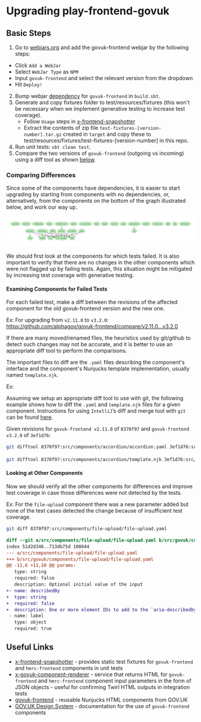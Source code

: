 # Upgrading play-frontend-govuk

## Basic Steps

1. Go to [webjars.org](https://webjars.org) and add the govuk-frontend webjar by the following steps:
 - Click `Add a WebJar`
 - Select `WebJar Type` as `NPM`
 - Input `govuk-frontend` and select the relevant version from the dropdown
 - Hit `Deploy!`
2. Bump webjar [dependency](https://github.com/alphagov/govuk-frontend/tags) for `govuk-frontend` in `build.sbt`.
3. Generate and copy fixtures folder to test/resources/fixtures (this won't be necessary when we implement generative testing to increase test coverage).
   - Follow `Usage` steps in [x-frontend-snapshotter](https://github.com/dorightdigital/x-frontend-snapshotter)
   - Extract the contents of zip file `test-fixtures-[version-number].tar.gz` created in `target` and copy these to test/resources/fixtures/test-fixtures-[version-number] in this repo.
4. Run unit tests: `sbt clean test`.
5. Compare the two versions of `govuk-frontend` (outgoing vs incoming) using a diff tool as shown [below](#examining-components-for-failed-tests).

### Comparing Differences
Since some of the components have dependencies, it is easier to start upgrading by starting from components with no dependencies, or, alternatively, from the components on the bottom of the graph illustrated below, and work our way up.

![components-horizontal](/docs/images/govuk-components-horiz.svg)

We should first look at the components for which tests failed. It is also important to verify that there are no changes in the other components which were not flagged up by failing tests. Again, this situation might be mitigated by increasing test coverage with generative testing.

#### Examining Components for Failed Tests
 
For each failed test, make a diff between the revisions of the affected component for the old govuk-frontend version and the new one.

Ex: For upgrading from `v2.11.0` to `v3.2.0`: https://github.com/alphagov/govuk-frontend/compare/v2.11.0...v3.2.0

If there are many moved/renamed files, the heuristics used by git/github to detect such changes may not be accurate, and it is better to use an appropriate diff tool to perform the comparisons.

The important files to diff are the `.yaml` files describing the component's interface and the component's Nunjucks template implementation, usually named `template.njk`.

Ex:

Assuming we setup an appropriate diff tool to use with git, the following example shows how to diff the `.yaml` and `template.njk` files for a given component. Instructions for using `IntelliJ`’s diff and merge tool with `git` can be found [here](https://gist.github.com/rambabusaravanan/1d1902e599c9c680319678b0f7650898).

Given revisions for `govuk-frontend v2.11.0` of `8370f97` and `govuk-frontend v3.2.0` of `3ef1d76`:

```bash
git difftool 8370f97:src/components/accordion/accordion.yaml 3ef1d76:src/govuk/components/accordion/accordion.yaml

git difftool 8370f97:src/components/accordion/template.njk 3ef1d76:src/govuk/components/accordion/template.njk
```

#### Looking at Other Components

Now we should verify all the other components for differences and improve test coverage in case those differences were
not detected by the tests.

Ex: For the `file-upload` component there was a new parameter added but none of the test cases detected the change because 
of insufficient test coverage.
```bash
git diff 8370f97:src/components/file-upload/file-upload.yaml                 3ef1d76:src/govuk/components/file-upload/file-upload.yaml
```

```diff
diff --git a/src/components/file-upload/file-upload.yaml b/src/govuk/components/file-upload/file-upload.yaml
index 51d2d346..713db75d 100644
--- a/src/components/file-upload/file-upload.yaml
+++ b/src/govuk/components/file-upload/file-upload.yaml
@@ -11,6 +11,10 @@ params:
   type: string
   required: false
   description: Optional initial value of the input
+- name: describedBy
+  type: string
+  required: false
+  description: One or more element IDs to add to the `aria-describedby` attribute, used to provide additional descriptive information for screenreader users.
 - name: label
   type: object
   required: true
```

## Useful Links
- [x-frontend-snapshotter](https://github.com/dorightdigital/x-frontend-snapshotter) - provides static test fixtures for `govuk-frontend` and `hmrc-frontend` components in unit tests
- [x-govuk-component-renderer](https://github.com/hmrc/x-govuk-component-renderer)  - service that returns HTML for `govuk-frontend` and `hmrc-frontend` component input parameters in the form of JSON objects - useful for confirming Twirl HTML outputs in integration tests
- [govuk-frontend](https://github.com/alphagov/govuk-frontend/) - reusable Nunjucks HTML components from GOV.UK
- [GOV.UK Design System](https://design-system.service.gov.uk/components/) - documentation for the use of `govuk-frontend` components
